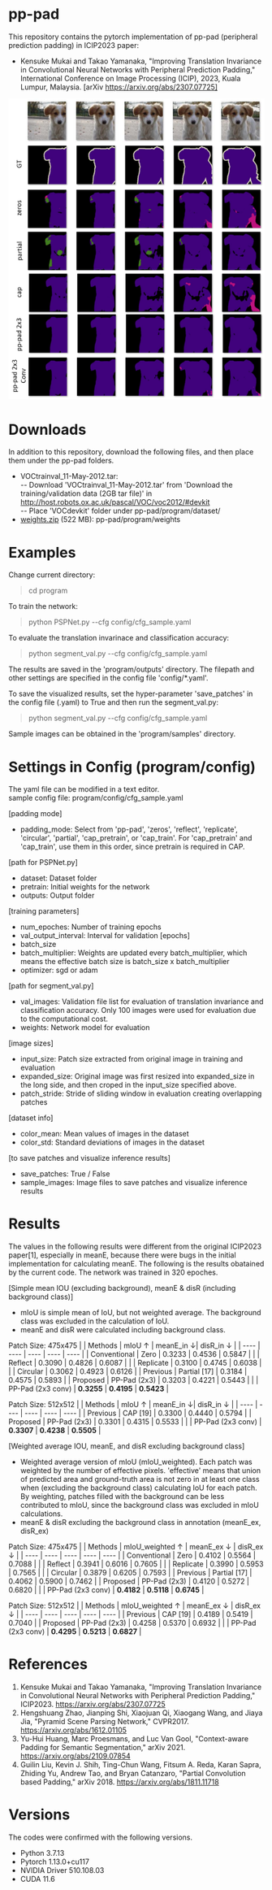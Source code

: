 # pp-pad
This repository contains the pytorch implementation of pp-pad (peripheral prediction padding) in ICIP2023 paper:

- Kensuke Mukai and Takao Yamanaka, "Improving Translation Invariance in Convolutional Neural Networks with Peripheral Prediction Padding," International Conference on Image Processing (ICIP), 2023, Kuala Lumpur, Malaysia. [arXiv https://arxiv.org/abs/2307.07725]

![outline of pp-pad](samples/pp-pad_sample_images.png)

# Downloads
In addition to this repository, download the following files, and then place them under the pp-pad folders.

- VOCtrainval_11-May-2012.tar:  
-- Download 'VOCtrainval_11-May-2012.tar' from 'Download the training/validation data (2GB tar file)' in http://host.robots.ox.ac.uk/pascal/VOC/voc2012/#devkit  
-- Place 'VOCdevkit' folder under pp-pad/program/dataset/
- [weights.zip](https://drive.google.com/file/d/1mKZxRhL1VDRNTppBJHN_ljHf_O6FUQJe/view?usp=sharing) (522 MB): pp-pad/program/weights

# Examples
Change current directory:
> cd program

To train the network:
> python PSPNet.py --cfg config/cfg_sample.yaml

To evaluate the translation invarinace and classification accuracy:
> python segment_val.py --cfg config/cfg_sample.yaml

The results are saved in the 'program/outputs' directory. The filepath and other settings are specified in the config file 'config/*.yaml'.

To save the visualized results, set the hyper-parameter 'save_patches' in the config file (.yaml) to True and then run the segment_val.py:
> python segment_val.py --cfg config/cfg_sample.yaml

Sample images can be obtained in the 'program/samples' directory.

# Settings in Config (program/config)
The yaml file can be modified in a text editor.  
sample config file: program/config/cfg_sample.yaml

[padding mode]
- padding_mode: Select from 'pp-pad', 'zeros', 'reflect', 'replicate', 'circular', 'partial', 'cap_pretrain', or 'cap_train'. For 'cap_pretrain' and 'cap_train', use them in this order, since pretrain is required in CAP.

[path for PSPNet.py]
- dataset: Dataset folder
- pretrain: Initial weights for the network
- outputs: Output folder

[training parameters]
- num_epoches: Number of training epochs
- val_output_interval: Interval for validation [epochs]
- batch_size
- batch_multiplier: Weights are updated every batch_multiplier, which means the effective batch size is batch_size x batch_multiplier
- optimizer: sgd or adam

[path for segment_val.py]
- val_images: Validation file list for evaluation of translation invariance and classification accuracy. Only 100 images were used for evaluation due to the computational cost.
- weights: Network model for evaluation

[image sizes]
- input_size: Patch size extracted from original image in training and evaluation
- expanded_size: Original image was first resized into expanded_size in the long side, and then croped in the input_size specified above.
- patch_stride: Stride of sliding window in evaluation creating overlapping patches

[dataset info]
- color_mean: Mean values of images in the dataset
- color_std: Standard deviations of images in the dataset

[to save patches and visualize inference results]
- save_patches: True / False
- sample_images: Image files to save patches and visualize inference results

# Results
The values in the following results were different from the original ICIP2023 paper[1], especially in meanE, because there were bugs in the initial implementation for calculating meanE. The following is the results obatained by the current code. The network was trained in 320 epoches.

[Simple mean IOU (excluding background), meanE & disR (including background class)]
- mIoU is simple mean of IoU, but not weighted average. The background class was excluded in the calculation of IoU.
- meanE and disR were calculated including background class.

Patch Size: 475x475
| | Methods | mIoU &uarr; | meanE_in &darr;| disR_in &darr; |
| ---- | ---- | ---- | ---- | ---- |
| Conventional | Zero | 0.3233 | 0.4536 | 0.5847 |
| | Reflect | 0.3090 | 0.4826 | 0.6087 |
| | Replicate | 0.3100 | 0.4745 | 0.6038 |
| | Circular | 0.3062 | 0.4923 | 0.6126 |
| Previous | Partial [17] | 0.3184 | 0.4575 | 0.5893 |
| Proposed | PP-Pad (2x3) | 0.3203 | 0.4221 | 0.5443 |
| | PP-Pad (2x3 conv) | **0.3255** | **0.4195** | **0.5423** |

Patch Size: 512x512
| | Methods | mIoU &uarr; | meanE_in &darr;| disR_in &darr; |
| ---- | ---- | ---- | ---- | ---- |
| Previous | CAP [19] | 0.3300 | 0.4440 | 0.5794 |
| Proposed | PP-Pad (2x3) | 0.3301 | 0.4315 | 0.5533 |
| | PP-Pad (2x3 conv) | **0.3307** | **0.4238** | **0.5505** |


[Weighted average IOU, meanE, and disR excluding background class]

- Weighted average version of mIoU (mIoU_weighted). Each patch was weighted by the number of effective pixels. 'effective' means that union of predicted area and ground-truth area is not zero in at least one class when (excluding the background class) calculating IoU for each patch. By weighting, patches filled with the background can be less contributed to mIoU, since the background class was excluded in mIoU calculations.
- meanE & disR excluding the background class in annotation (meanE_ex, disR_ex)

Patch Size: 475x475
| | Methods | mIoU_weighted &uarr; | meanE_ex &darr; | disR_ex &darr; |
| ---- | ---- | ---- | ---- | ---- |
| Conventional | Zero | 0.4102 | 0.5564 | 0.7088 |
| | Reflect | 0.3941 | 0.6016 | 0.7605 |
| | Replicate | 0.3990 | 0.5953 | 0.7565 |
| | Circular | 0.3879 | 0.6205 | 0.7593 |
| Previous | Partial [17] | 0.4062 | 0.5900 | 0.7462 |
| Proposed | PP-Pad (2x3) | 0.4120 | 0.5272 | 0.6820 |
| | PP-Pad (2x3 conv) | **0.4182** | **0.5118** | **0.6745** |

Patch Size: 512x512
| | Methods | mIoU_weighted &uarr; | meanE_ex &darr; | disR_ex &darr; |
| ---- | ---- | ---- | ---- | ---- |
| Previous | CAP [19] | 0.4189 | 0.5419 | 0.7040 |
| Proposed | PP-Pad (2x3) | 0.4258 | 0.5370 | 0.6932 |
| | PP-Pad (2x3 conv) | **0.4295** | **0.5213** | **0.6827** |

# References
1. Kensuke Mukai and Takao Yamanaka, "Improving Translation Invariance in Convolutional Neural Networks with Peripheral Prediction Padding," ICIP2023. https://arxiv.org/abs/2307.07725
2. Hengshuang Zhao, Jianping Shi, Xiaojuan Qi, Xiaogang Wang, and Jiaya Jia, "Pyramid Scene Parsing Network," CVPR2017. https://arxiv.org/abs/1612.01105
3. Yu-Hui Huang, Marc Proesmans, and Luc Van Gool, "Context-aware Padding for Semantic Segmentation," arXiv 2021. https://arxiv.org/abs/2109.07854
4. Guilin Liu, Kevin J. Shih, Ting-Chun Wang, Fitsum A. Reda, Karan Sapra, Zhiding Yu, Andrew Tao, and Bryan Catanzaro, "Partial Convolution based Padding," arXiv 2018. https://arxiv.org/abs/1811.11718

# Versions
The codes were confirmed with the following versions.
- Python 3.7.13
- Pytorch 1.13.0+cu117
- NVIDIA Driver 510.108.03
- CUDA 11.6